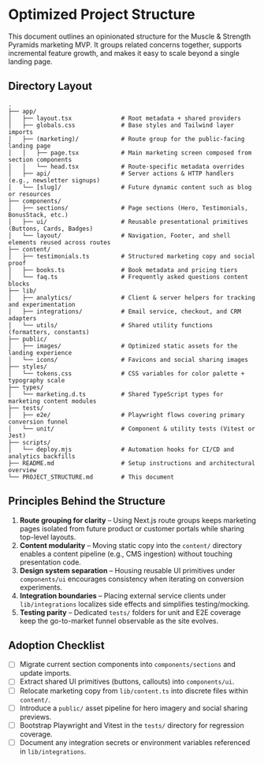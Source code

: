 # Optimized Project Structure

This document outlines an opinionated structure for the Muscle & Strength Pyramids marketing MVP. It groups related concerns together, supports incremental feature growth, and makes it easy to scale beyond a single landing page.

## Directory Layout

```text
.
├── app/
│   ├── layout.tsx              # Root metadata + shared providers
│   ├── globals.css             # Base styles and Tailwind layer imports
│   ├── (marketing)/            # Route group for the public-facing landing page
│   │   ├── page.tsx            # Main marketing screen composed from section components
│   │   └── head.tsx            # Route-specific metadata overrides
│   ├── api/                    # Server actions & HTTP handlers (e.g., newsletter signups)
│   └── [slug]/                 # Future dynamic content such as blog or resources
├── components/
│   ├── sections/               # Page sections (Hero, Testimonials, BonusStack, etc.)
│   ├── ui/                     # Reusable presentational primitives (Buttons, Cards, Badges)
│   └── layout/                 # Navigation, Footer, and shell elements reused across routes
├── content/
│   ├── testimonials.ts         # Structured marketing copy and social proof
│   ├── books.ts                # Book metadata and pricing tiers
│   └── faq.ts                  # Frequently asked questions content blocks
├── lib/
│   ├── analytics/              # Client & server helpers for tracking and experimentation
│   ├── integrations/           # Email service, checkout, and CRM adapters
│   └── utils/                  # Shared utility functions (formatters, constants)
├── public/
│   ├── images/                 # Optimized static assets for the landing experience
│   └── icons/                  # Favicons and social sharing images
├── styles/
│   └── tokens.css              # CSS variables for color palette + typography scale
├── types/
│   └── marketing.d.ts          # Shared TypeScript types for marketing content modules
├── tests/
│   ├── e2e/                    # Playwright flows covering primary conversion funnel
│   └── unit/                   # Component & utility tests (Vitest or Jest)
├── scripts/
│   └── deploy.mjs              # Automation hooks for CI/CD and analytics backfills
├── README.md                   # Setup instructions and architectural overview
└── PROJECT_STRUCTURE.md        # This document
```

## Principles Behind the Structure

1. **Route grouping for clarity** – Using Next.js route groups keeps marketing pages isolated from future product or customer portals while sharing top-level layouts.
2. **Content modularity** – Moving static copy into the `content/` directory enables a content pipeline (e.g., CMS ingestion) without touching presentation code.
3. **Design system separation** – Housing reusable UI primitives under `components/ui` encourages consistency when iterating on conversion experiments.
4. **Integration boundaries** – Placing external service clients under `lib/integrations` localizes side effects and simplifies testing/mocking.
5. **Testing parity** – Dedicated `tests/` folders for unit and E2E coverage keep the go-to-market funnel observable as the site evolves.

## Adoption Checklist

- [ ] Migrate current section components into `components/sections` and update imports.
- [ ] Extract shared UI primitives (buttons, callouts) into `components/ui`.
- [ ] Relocate marketing copy from `lib/content.ts` into discrete files within `content/`.
- [ ] Introduce a `public/` asset pipeline for hero imagery and social sharing previews.
- [ ] Bootstrap Playwright and Vitest in the `tests/` directory for regression coverage.
- [ ] Document any integration secrets or environment variables referenced in `lib/integrations`.
